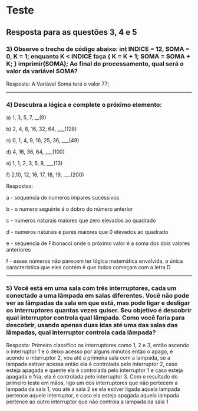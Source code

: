 # Teste

## Resposta para as questões 3, 4 e 5

### 3) Observe o trecho de código abaixo: int INDICE = 12, SOMA = 0, K = 1; enquanto K < INDICE faça { K = K + 1; SOMA = SOMA + K; } imprimir(SOMA); Ao final do processamento, qual será o valor da variável SOMA?

Resposta: A Variável Soma terá o valor 77;

---
### 4) Descubra a lógica e complete o próximo elemento:

a) 1, 3, 5, 7, __(9)

b) 2, 4, 8, 16, 32, 64, ___(128)

c) 0, 1, 4, 9, 16, 25, 36, ___(49)

d) 4, 16, 36, 64, ___(100)

e) 1, 1, 2, 3, 5, 8, ___(13)

f) 2,10, 12, 16, 17, 18, 19, ___(200)

Respostas:

a - sequencia de numeros impares sucessivos

b - o numero seguinte é o dobro do número anterior

c - números naturais maiores que zero elevados ao quadrado

d - numeros naturais e pares maiores que 0 elevados ao quadrado

e - sequencia de Fibonacci onde o próximo valor é a soma dos dois valores anteriores

f - esses números não parecem ter lógica matemática envolvida, a única caracteristica que eles contém é que todos começam com a letra D

---

### 5) Você está em uma sala com três interruptores, cada um conectado a uma lâmpada em salas diferentes. Você não pode ver as lâmpadas da sala em que está,  mas pode ligar e desligar os interruptores quantas vezes quiser. Seu objetivo é descobrir qual interruptor controla qual lâmpada. Como você faria para descobrir, usando apenas duas idas até uma das salas das lâmpadas, qual interruptor controla cada lâmpada?  

Resposta:
 Primeiro classifico os interruptores como 1, 2 e 3, então ascendo o interruptor 1 e o deixo acesso por alguns minutos então o apago, e acendo o interruptor 2, vou até a primeira sala com a lampada, se a lampada estiver acessa então ela é controlada pelo interruptor 2, caso esteja apagada e quente ela é controlada pelo interruptor 1 e caso esteja apagada e fria, ela é controlada pelo interruptor 3.
 Com o resultado do primeiro teste em mãos, ligo um dos interruptores que não pertecem a lampada da sala 1, vou até a sala 2 se ela estiver ligada aquela lampada pertence aquele interruptor, e caso ela esteja apagada aquela lampada pertence ao outro interruptor que não controla a lampada da sala 1
